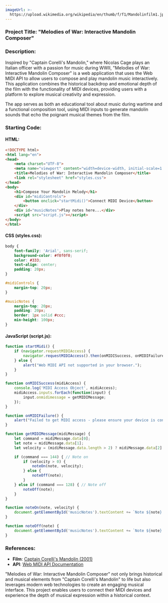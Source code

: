 ```yaml
---
imageUrl: >-
  https://upload.wikimedia.org/wikipedia/en/thumb/f/f1/Mandolinfilm1.jpg/220px-Mandolinfilm1.jpg
---
```

### Project Title: **"Melodies of War: Interactive Mandolin Composer"**

### Description:
Inspired by "Captain Corelli's Mandolin," where Nicolas Cage plays an Italian officer with a passion for music during WWII, "Melodies of War: Interactive Mandolin Composer" is a web application that uses the Web MIDI API to allow users to compose and play mandolin music interactively. This application combines the historical backdrop and emotional depth of the film with the functionality of MIDI devices, providing users with a platform to explore musical creativity and expression.

The app serves as both an educational tool about music during wartime and a functional composition tool, using MIDI inputs to generate mandolin sounds that echo the poignant musical themes from the film.

### Starting Code:

#### HTML:
```html
<!DOCTYPE html>
<html lang="en">
<head>
    <meta charset="UTF-8">
    <meta name="viewport" content="width=device-width, initial-scale=1.0">
    <title>Melodies of War: Interactive Mandolin Composer</title>
    <link rel="stylesheet" href="styles.css">
</head>
<body>
    <h1>Compose Your Mandolin Melody</h1>
    <div id="midiControls">
        <button onclick="startMidi()">Connect MIDI Device</button>
    </div>
    <div id="musicNotes">Play notes here...</div>
    <script src="script.js"></script>
</body>
</html>
```

#### CSS (styles.css):
```css
body {
    font-family: 'Arial', sans-serif;
    background-color: #f0f0f0;
    color: #333;
    text-align: center;
    padding: 20px;
}

#midiControls {
    margin-top: 20px;
}

#musicNotes {
    margin-top: 20px;
    padding: 20px;
    border: 1px solid #ccc;
    min-height: 100px;
}
```

#### JavaScript (script.js):
```javascript
function startMidi() {
    if (navigator.requestMIDIAccess) {
        navigator.requestMIDIAccess().then(onMIDISuccess, onMIDIFailure);
    } else {
        alert("Web MIDI API not supported in your browser.");
    }
}

function onMIDISuccess(midiAccess) {
    console.log('MIDI Access Object', midiAccess);
    midiAccess.inputs.forEach(function(input) {
        input.onmidimessage = getMIDIMessage;
    });
}

function onMIDIFailure() {
    alert("Failed to get MIDI access - please ensure your device is connected properly.");
}

function getMIDIMessage(midiMessage) {
    let command = midiMessage.data[0];
    let note = midiMessage.data[1];
    let velocity = (midiMessage.data.length > 2) ? midiMessage.data[2] : 0;

    if (command === 144) { // Note on
        if (velocity > 0) {
            noteOn(note, velocity);
        } else {
            noteOff(note);
        }
    } else if (command === 128) { // Note off
        noteOff(note);
    }
}

function noteOn(note, velocity) {
    document.getElementById('musicNotes').textContent += `Note ${note} played at velocity ${velocity}\n`;
}

function noteOff(note) {
    document.getElementById('musicNotes').textContent += `Note ${note} released\n`;
}
```

### References:
- **Film**: [Captain Corelli's Mandolin (2001)](https://en.wikipedia.org/wiki/Captain_Corelli%27s_Mandolin_(film))
- **API**: [Web MIDI API Documentation](https://developer.mozilla.org/en-US/docs/Web/API/Web_MIDI_API)

"Melodies of War: Interactive Mandolin Composer" not only brings historical and musical elements from "Captain Corelli's Mandolin" to life but also leverages modern web technologies to create an engaging musical interface. This project enables users to connect their MIDI devices and experience the depth of musical expression within a historical context.
